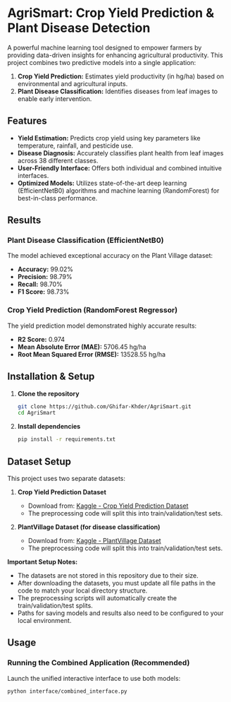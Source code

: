 # AgriSmart: Crop Yield Prediction & Plant Disease Detection

A powerful machine learning tool designed to empower farmers by providing data-driven insights for enhancing agricultural productivity. This project combines two predictive models into a single application:
1.  **Crop Yield Prediction:** Estimates yield productivity (in hg/ha) based on environmental and agricultural inputs.
2.  **Plant Disease Classification:** Identifies diseases from leaf images to enable early intervention.

## Features

-   **Yield Estimation:** Predicts crop yield using key parameters like temperature, rainfall, and pesticide use.
-   **Disease Diagnosis:** Accurately classifies plant health from leaf images across 38 different classes.
-   **User-Friendly Interface:** Offers both individual and combined intuitive interfaces.
-   **Optimized Models:** Utilizes state-of-the-art  deep learning (EfficientNetB0) algorithms and machine learning (RandomForest) for best-in-class performance.

## Results

### Plant Disease Classification (EfficientNetB0)
The model achieved exceptional accuracy on the Plant Village dataset:
-   **Accuracy:** 99.02%
-   **Precision:** 98.79%
-   **Recall:** 98.70%
-   **F1 Score:** 98.73%

### Crop Yield Prediction (RandomForest Regressor)
The yield prediction model demonstrated highly accurate results:
-   **R2 Score:** 0.974
-   **Mean Absolute Error (MAE):** 5706.45 hg/ha
-   **Root Mean Squared Error (RMSE):** 13528.55 hg/ha

## Installation & Setup

1.  **Clone the repository**
    ```bash
    git clone https://github.com/Ghifar-Khder/AgriSmart.git
    cd AgriSmart
    ```

2.  **Install dependencies**
    ```bash
    pip install -r requirements.txt
    ```

## Dataset Setup

This project uses two separate datasets:

1.  **Crop Yield Prediction Dataset**
    -   Download from: [Kaggle - Crop Yield Prediction Dataset](https://www.kaggle.com/datasets/patelris/crop-yield-prediction-dataset)
    -   The preprocessing code will split this into train/validation/test sets.

2.  **PlantVillage Dataset (for disease classification)**
    -   Download from: [Kaggle - PlantVillage Dataset](https://www.kaggle.com/datasets/abdallahalidev/plantvillage-dataset)
    -   The preprocessing code will split this into train/validation/test sets.

**Important Setup Notes:**
-   The datasets are not stored in this repository due to their size.
-   After downloading the datasets, you must update all file paths in the code to match your local directory structure.
-   The preprocessing scripts will automatically create the train/validation/test splits.
-   Paths for saving models and results also need to be configured to your local environment.

## Usage

### Running the Combined Application (Recommended)
Launch the unified interactive interface to use both models:
```bash
python interface/combined_interface.py